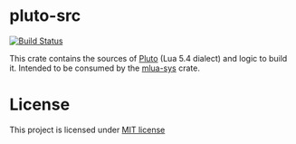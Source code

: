 # pluto-src
[![Build Status]][github-actions]

[Build Status]: https://github.com/mlua-rs/pluto-src-rs/workflows/CI/badge.svg
[github-actions]: https://github.com/mlua-rs/pluto-src-rs/actions

This crate contains the sources of [Pluto] (Lua 5.4 dialect) and logic to build it.
Intended to be consumed by the [mlua-sys] crate.

[Pluto]: https://github.com/PlutoLang/Pluto
[mlua-sys]: https://crates.io/crates/mlua-sys

# License

This project is licensed under [MIT license](http://opensource.org/licenses/MIT)
